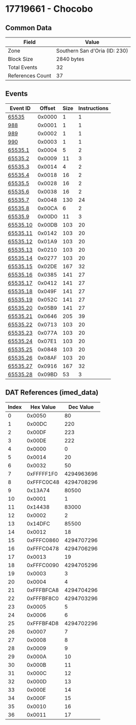 # 17719661 - Chocobo

## Common Data

| Field            | Value                         |
|------------------|-------------------------------|
| Zone             | Southern San d'Oria (ID: 230) |
| Block Size       | 2840 bytes                    |
| Total Events     | 32                            |
| References Count | 37                            |

## Events

| Event ID                  | Offset   |   Size |   Instructions |
|---------------------------|----------|--------|----------------|
| [65535](./65535.md)       | 0x0000   |      1 |              1 |
| [988](./988.md)           | 0x0001   |      1 |              1 |
| [989](./989.md)           | 0x0002   |      1 |              1 |
| [990](./990.md)           | 0x0003   |      1 |              1 |
| [65535.1](./65535.1.md)   | 0x0004   |      5 |              2 |
| [65535.2](./65535.2.md)   | 0x0009   |     11 |              3 |
| [65535.3](./65535.3.md)   | 0x0014   |      4 |              2 |
| [65535.4](./65535.4.md)   | 0x0018   |     16 |              2 |
| [65535.5](./65535.5.md)   | 0x0028   |     16 |              2 |
| [65535.6](./65535.6.md)   | 0x0038   |     16 |              2 |
| [65535.7](./65535.7.md)   | 0x0048   |    130 |             24 |
| [65535.8](./65535.8.md)   | 0x00CA   |      6 |              2 |
| [65535.9](./65535.9.md)   | 0x00D0   |     11 |              3 |
| [65535.10](./65535.10.md) | 0x00DB   |    103 |             20 |
| [65535.11](./65535.11.md) | 0x0142   |    103 |             20 |
| [65535.12](./65535.12.md) | 0x01A9   |    103 |             20 |
| [65535.13](./65535.13.md) | 0x0210   |    103 |             20 |
| [65535.14](./65535.14.md) | 0x0277   |    103 |             20 |
| [65535.15](./65535.15.md) | 0x02DE   |    167 |             32 |
| [65535.16](./65535.16.md) | 0x0385   |    141 |             27 |
| [65535.17](./65535.17.md) | 0x0412   |    141 |             27 |
| [65535.18](./65535.18.md) | 0x049F   |    141 |             27 |
| [65535.19](./65535.19.md) | 0x052C   |    141 |             27 |
| [65535.20](./65535.20.md) | 0x05B9   |    141 |             27 |
| [65535.21](./65535.21.md) | 0x0646   |    205 |             39 |
| [65535.22](./65535.22.md) | 0x0713   |    103 |             20 |
| [65535.23](./65535.23.md) | 0x077A   |    103 |             20 |
| [65535.24](./65535.24.md) | 0x07E1   |    103 |             20 |
| [65535.25](./65535.25.md) | 0x0848   |    103 |             20 |
| [65535.26](./65535.26.md) | 0x08AF   |    103 |             20 |
| [65535.27](./65535.27.md) | 0x0916   |    167 |             32 |
| [65535.28](./65535.28.md) | 0x09BD   |     53 |              3 |

## DAT References (imed_data)

|   Index | Hex Value   |   Dec Value |
|---------|-------------|-------------|
|       0 | 0x0050      |          80 |
|       1 | 0x00DC      |         220 |
|       2 | 0x00DF      |         223 |
|       3 | 0x00DE      |         222 |
|       4 | 0x0000      |           0 |
|       5 | 0x0014      |          20 |
|       6 | 0x0032      |          50 |
|       7 | 0xFFFFF1F0  |  4294963696 |
|       8 | 0xFFFC0C48  |  4294708296 |
|       9 | 0x13A74     |       80500 |
|      10 | 0x0001      |           1 |
|      11 | 0x14438     |       83000 |
|      12 | 0x0002      |           2 |
|      13 | 0x14DFC     |       85500 |
|      14 | 0x0012      |          18 |
|      15 | 0xFFFC0860  |  4294707296 |
|      16 | 0xFFFC0478  |  4294706296 |
|      17 | 0x0013      |          19 |
|      18 | 0xFFFC0090  |  4294705296 |
|      19 | 0x0003      |           3 |
|      20 | 0x0004      |           4 |
|      21 | 0xFFFBFCA8  |  4294704296 |
|      22 | 0xFFFBF8C0  |  4294703296 |
|      23 | 0x0005      |           5 |
|      24 | 0x0006      |           6 |
|      25 | 0xFFFBF4D8  |  4294702296 |
|      26 | 0x0007      |           7 |
|      27 | 0x0008      |           8 |
|      28 | 0x0009      |           9 |
|      29 | 0x000A      |          10 |
|      30 | 0x000B      |          11 |
|      31 | 0x000C      |          12 |
|      32 | 0x000D      |          13 |
|      33 | 0x000E      |          14 |
|      34 | 0x000F      |          15 |
|      35 | 0x0010      |          16 |
|      36 | 0x0011      |          17 |
